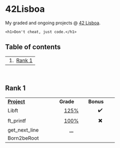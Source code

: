 # 42Lisboa
My graded and ongoing projects @ [42 Lisboa](https://www.42lisboa.com/en/curriculum/).
```
<h1>Don't cheat, just code.</h1>
```

## Table of contents
<table>
  <td>
    &nbsp;1. &nbsp;<a href="#rank-1">Rank 1</a><br/>
<!--    &nbsp;2. &nbsp;<a href="#rank-2">Rank 2</a><br/>
<!--    &nbsp;3. &nbsp;<a href="#rank-3">Rank 3</a><br/>
<!--    &nbsp;4. &nbsp;<a href="#rank-4">Rank 4</a><br/>
<!--    &nbsp;5. &nbsp;<a href="#rank-5">Rank 5</a><br/>
<!--    &nbsp;6. &nbsp;<a href="#rank-6">Rank 6</a><br/> -->
  </td>
</table>
<br/>

## Rank 1
<table>
  <tr>
    <td width="150"><a href="./Rank%201"><b>Project</b></a></td>
    <td width="77"><b>Grade</b></td>
    <td width="77"><b>Bonus</b></td>
  </tr>
  <tr align="center">
    <td align="left">Libft</td>
    <td><a href="./Rank%201/Libft">125%</a></td>
    <td>✔️</td>
  </tr>
  <tr align="center">
    <td align="left">ft_printf</td>
    <td><a href="./Rank%201/ft_printf">100%</a></td>
    <td>✖️</td>
  </tr>
  <tr align="center">
    <td align="left">get_next_line</td>
    <td><a href="./Rank%201/get_next_line">...</a></td>
    <td></td>
  </tr>
  <tr align="center">
    <td align="left">Born2beRoot</td>
    <td><a href=""></a></td>
    <td></td>
  </tr>
</table>
<br/>

<!--
## Rank 2
<table>
  <tr>
    <th><a href="./Rank%202"><b>Project</b></a></th>
    <th><b>Grade</b></th>
    <th><b>Bonus</b></th>
  </tr>
</table>
<br/>

## Rank 3
<table>
  <tr>
    <th><a href="./Rank%203"><b>Project</b></a></th>
    <th><b>Grade</b></th>
    <th><b>Bonus</b></th>
  </tr>
</table>
<br/>

## Rank 4
<table>
  <tr>
    <th><a href="./Rank%204"><b>Project</b></a></th>
    <th><b>Grade</b></th>
    <th><b>Bonus</b></th>
  </tr>
</table>
<br/>

## Rank 5
<table>
  <tr>
    <th><a href="./Rank%205"><b>Project</b></a></th>
    <th><b>Grade</b></th>
    <th><b>Bonus</b></th>
  </tr>
</table>
<br/>

## Rank 6
<table>
  <tr>
    <th><a href="./Rank%206"><b>Project</b></a></th>
    <th><b>Grade</b></th>
    <th><b>Bonus</b></th>
  </tr>
</table>
<br/>
